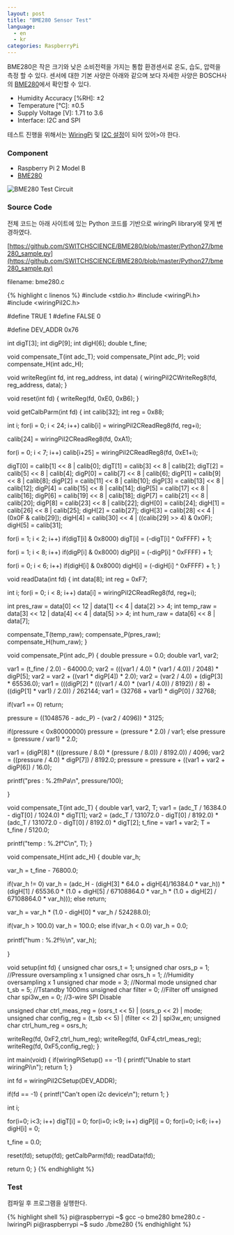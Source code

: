 ```yaml
---
layout: post
title: "BME280 Sensor Test"
language:
  - en
  - kr
categories: RaspberryPi
---
```

BME280은 작은 크기와 낮은 소비전력을 가지는 통합 환경센서로 온도, 습도, 압력을 측정 할 수 있다. 센서에 대한 기본 사양은 아래와 같으며 보다 자세한 사양은 BOSCH사의 [BME280](https://www.bosch-sensortec.com/bst/products/all_products/bme280)에서 확인할 수 있다.

* Humidity Accuracy [%RH]: ±2
* Temperature [℃]: ±0.5
* Supply Voltage [V]: 1.71 to 3.6
* Interface: I2C and SPI

테스트 진행을 위해서는 [WiringPi]({{site.url}}/raspberrypi/2016/05/20/wiringPi-installation-kr.html) 및 [I2C 설정]({{site.url}}/raspberrypi/2017/04/13/i2c-configuration-kr.html)이 되어 있어>야 한다.

### Component

* Raspberry Pi 2 Model B
* [BME280](https://www.embeddedadventures.com/bme280_weather_multi_sensor_mod-1022.html)

![BME280 Test Circuit]({{site.url}}/images/rpi_bme280_test.png)

### Source Code

전체 코드는 아래 사이트에 있는 Python 코드를 기반으로 wiringPi library에 맞게 변경하였다. 

[https://github.com/SWITCHSCIENCE/BME280/blob/master/Python27/bme280_sample.py](https://github.com/SWITCHSCIENCE/BME280/blob/master/Python27/bme280_sample.py)

filename: bme280.c

{% highlight c linenos %}
#include <stdio.h>
#include <wiringPi.h>
#include <wiringPiI2C.h>

#define TRUE 1
#define FALSE 0

#define DEV_ADDR 0x76

int digT[3];
int digP[9];
int digH[6];
double t_fine;

void compensate_T(int adc_T);
void compensate_P(int adc_P);
void compensate_H(int adc_H);

void writeReg(int fd, int reg_address, int data)
{
  wiringPiI2CWriteReg8(fd, reg_address, data);
}

void reset(int fd)
{
  writeReg(fd, 0xE0, 0xB6);
}

void getCalbParm(int fd)
{
  int calib[32];
  int reg = 0x88;

  int i;
  for(i = 0; i < 24; i++)
    calib[i] = wiringPiI2CReadReg8(fd, reg+i);

  calib[24] = wiringPiI2CReadReg8(fd, 0xA1);

  for(i = 0; i < 7; i++)
    calib[i+25] = wiringPiI2CReadReg8(fd, 0xE1+i);

  digT[0] = calib[1] << 8 | calib[0];
  digT[1] = calib[3] << 8 | calib[2];
  digT[2] = calib[5] << 8 | calib[4];
  digP[0] = calib[7] << 8 | calib[6];
  digP[1] = calib[9] << 8 | calib[8];
  digP[2] = calib[11] << 8 | calib[10];
  digP[3] = calib[13] << 8 | calib[12];
  digP[4] = calib[15] << 8 | calib[14];
  digP[5] = calib[17] << 8 | calib[16];
  digP[6] = calib[19] << 8 | calib[18];
  digP[7] = calib[21] << 8 | calib[20];
  digP[8] = calib[23] << 8 | calib[22];
  digH[0] = calib[24];
  digH[1] = calib[26] << 8 | calib[25];
  digH[2] = calib[27];
  digH[3] = calib[28] << 4 | (0x0F & calib[29]);
  digH[4] = calib[30] << 4 | ((calib[29] >> 4) & 0x0F);
  digH[5] = calib[31];

  for(i = 1; i < 2; i++)
    if(digT[i] & 0x8000) digT[i] = (-digT[i] ^ 0xFFFF) + 1;

  for(i = 1; i < 8; i++)
    if(digP[i] & 0x8000) digP[i] = (-digP[i] ^ 0xFFFF) + 1;

  for(i = 0; i < 6; i++)
    if(digH[i] & 0x8000) digH[i] = (-digH[i] ^ 0xFFFF) + 1;
}

void readData(int fd)
{
  int data[8];
  int reg = 0xF7;

  int i;
  for(i = 0; i < 8; i++)
    data[i] = wiringPiI2CReadReg8(fd, reg+i);

  int pres_raw = data[0] << 12 | data[1] << 4 | data[2] >> 4;
  int temp_raw = data[3] << 12 | data[4] << 4 | data[5] >> 4;
  int hum_raw = data[6] << 8 | data[7];

  compensate_T(temp_raw);
  compensate_P(pres_raw);
  compensate_H(hum_raw);
}

void compensate_P(int adc_P)
{
  double pressure = 0.0;
  double var1, var2;

  var1 = (t_fine / 2.0) - 64000.0;
  var2 = (((var1 / 4.0) * (var1 / 4.0)) / 2048) * digP[5];
  var2 = var2 + ((var1 * digP[4]) * 2.0);
  var2 = (var2 / 4.0) + (digP[3] * 65536.0);
  var1 = (((digP[2] * (((var1 / 4.0) * (var1 / 4.0)) / 8192)) / 8) + ((digP[1] * var1) / 2.0)) / 262144;
  var1 = (32768 + var1) * digP[0] / 32768;

  if(var1 == 0) return;

  pressure = ((1048576 - adc_P) - (var2 / 4096)) * 3125;

  if(pressure < 0x80000000) pressure = (pressure * 2.0) / var1;
  else
    pressure = (pressure / var1) * 2.0;

  var1 = (digP[8] * (((pressure / 8.0) * (pressure / 8.0)) / 8192.0)) / 4096;
  var2 = ((pressure / 4.0) * digP[7]) / 8192.0;
  pressure = pressure + ((var1 + var2 + digP[6]) / 16.0);

  printf("pres : %.2fhPa\n", pressure/100);

}

void compensate_T(int adc_T)
{
  double var1, var2, T;
  var1 = (adc_T / 16384.0 - digT[0] / 1024.0) * digT[1];
  var2 = (adc_T / 131072.0 - digT[0] / 8192.0) * (adc_T / 131072.0 - digT[0] / 8192.0) * digT[2];
  t_fine = var1 + var2;
  T = t_fine / 5120.0;

  printf("temp : %.2f℃\n", T);
}

void compensate_H(int adc_H)
{
  double var_h;

  var_h = t_fine - 76800.0;

  if(var_h != 0)
    var_h = (adc_H - (digH[3] * 64.0 + digH[4]/16384.0 * var_h)) * (digH[1] / 65536.0 * (1.0 + digH[5] / 67108864.0 * var_h * (1.0 + digH[2] / 67108864.0 * var_h)));
  else return;

  var_h = var_h * (1.0 - digH[0] * var_h / 524288.0);

  if(var_h > 100.0) var_h = 100.0;
  else if(var_h < 0.0) var_h = 0.0;

  printf("hum : %.2f％\n", var_h);

}

void setup(int fd)
{
  unsigned char osrs_t = 1;
  unsigned char osrs_p = 1;                      //Pressure oversampling x 1
  unsigned char osrs_h = 1;                      //Humidity oversampling x 1
  unsigned char mode   = 3;                      //Normal mode
  unsigned char t_sb   = 5;                      //Tstandby 1000ms
  unsigned char filter = 0;                      //Filter off
  unsigned char spi3w_en = 0;                    //3-wire SPI Disable

  unsigned char ctrl_meas_reg = (osrs_t << 5) | (osrs_p << 2) | mode;
  unsigned char config_reg    = (t_sb << 5) | (filter << 2) | spi3w_en;
  unsigned char ctrl_hum_reg  = osrs_h;

  writeReg(fd, 0xF2,ctrl_hum_reg);
  writeReg(fd, 0xF4,ctrl_meas_reg);
  writeReg(fd, 0xF5,config_reg);
}

int main(void)
{
  if(wiringPiSetup() == -1)
  {
    printf("Unable to start wiringPi\n");
    return 1;
  }

  int fd = wiringPiI2CSetup(DEV_ADDR);

  if(fd == -1)
  {
    printf("Can't open i2c device\n");
    return 1;
  }

  int i;

  for(i=0; i<3; i++) digT[i] = 0;
  for(i=0; i<9; i++) digP[i] = 0;
  for(i=0; i<6; i++) digH[i] = 0;

  t_fine = 0.0;

  reset(fd);
  setup(fd);
  getCalbParm(fd);
  readData(fd);

  return 0;
}
{% endhighlight %}

### Test

컴파일 후 프로그램을 실행한다.

{% highlight shell %}
pi@raspberrypi ~$ gcc -o bme280 bme280.c -lwiringPi
pi@raspberrypi ~$ sudo ./bme280
{% endhighlight %}
